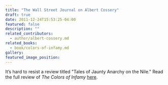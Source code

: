 ```yaml
---
title: "The Wall Street Journal on Albert Cossery"
draft: true
date: 2011-12-24T15:53:25-04:00
featured: false
description: ""
related_contributors:
  - author/albert-cossery.md
related_books:
  - book/colors-of-infamy.md
gallery:
featured_image_position: 
---
```


It’s hard to resist a review titled "Tales of Jaunty Anarchy on the Nile." Read the full review of _The Colors of Infamy_ [here](http://online.wsj.com/article/SB10001424052970204791104577110591487462300.html?mod=googlenews_wsj).

